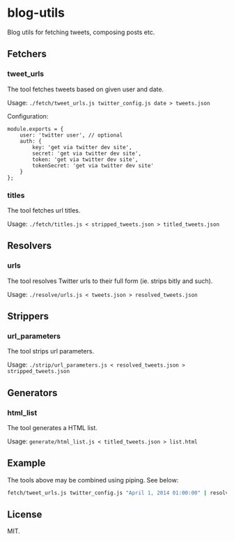 # blog-utils

Blog utils for fetching tweets, composing posts etc.

## Fetchers

### tweet_urls

The tool fetches tweets based on given user and date.

Usage: `./fetch/tweet_urls.js twitter_config.js date > tweets.json`

Configuration:

```
module.exports = {
    user: 'twitter user', // optional
    auth: {
        key: 'get via twitter dev site',
        secret: 'get via twitter dev site',
        token: 'get via twitter dev site',
        tokenSecret: 'get via twitter dev site'
    }
};
```

### titles

The tool fetches url titles.

Usage: `./fetch/titles.js < stripped_tweets.json > titled_tweets.json`

## Resolvers

### urls

The tool resolves Twitter urls to their full form (ie. strips bitly and such).

Usage: `./resolve/urls.js < tweets.json > resolved_tweets.json`

## Strippers

### url_parameters

The tool strips url parameters.

Usage: `./strip/url_parameters.js < resolved_tweets.json > stripped_tweets.json`

## Generators

### html_list

The tool generates a HTML list.

Usage: `generate/html_list.js < titled_tweets.json > list.html`

## Example

The tools above may be combined using piping. See below:

```bash
fetch/tweet_urls.js twitter_config.js "April 1, 2014 01:00:00" | resolve/urls.js | strip/url_parameters.js | fetch/titles.js > data.json
```

## License

MIT.
